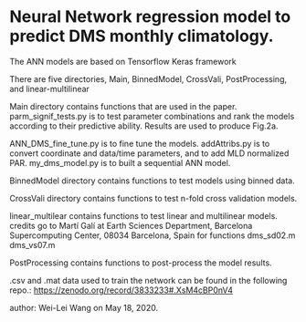# Neural Network regression model to predict DMS monthly climatology.

The ANN models are based on Tensorflow Keras framework

There are five directories, Main, BinnedModel, CrossVali, PostProcessing,
and linear-multilinear

Main directory contains functions that are used in the paper.
parm_signif_tests.py is to test parameter combinations and rank the models
according to their predictive ability.
Results are used to produce Fig.2a.

ANN_DMS_fine_tune.py is to fine tune the models.
addAttribs.py is to convert coordinate and data/time parameters, and to add
MLD normalized PAR.
my_dms_model.py is to built a sequential ANN model.

BinnedModel directory contains functions to test models using binned data.

CrossVali directory contains functions to test n-fold cross validation  models.

linear_multilear contains functions to test linear and multilinear models.
credits go to Martí Galí at Earth Sciences Department, Barcelona Supercomputing Center,
08034 Barcelona, Spain for functions dms_sd02.m dms_vs07.m

PostProcessing contains functions to post-process the model results.

.csv and .mat data used to train the network can be found in the following
repo.: https://zenodo.org/record/3833233#.XsM4cBP0nV4

author: Wei-Lei Wang on May 18, 2020.